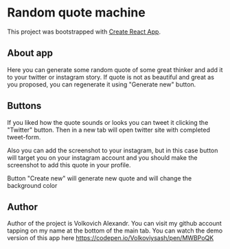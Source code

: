 # Random quote machine

This project was bootstrapped with [Create React App](https://github.com/facebook/create-react-app).

## About app

Here you can generate some random quote of some great thinker and add it to your twitter or instagram story.
If quote is not as beautiful and great as you proposed, you can regenerate it using "Generate new" button.

## Buttons

If you liked how the quote sounds or looks you can tweet it clicking the "Twitter" button. Then in a new tab will open twitter site with completed tweet-form.

Also you can add the screenshot to your instagram, but in this case button will target you on your instagram account and you should make the screenshot to add this quote in your profile.

Button "Create new" will generate new quote and will change the background color

## Author
Author of the project is Volkovich Alexandr. You can visit my github account tapping on my name at the bottom of the main tab.
You can watch the demo version of this app here https://codepen.io/Volkoviysash/pen/MWBPoQK
